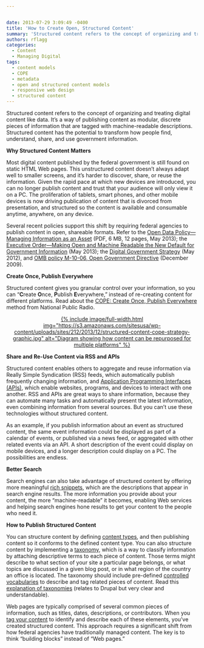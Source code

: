 ```yaml
---


date: 2013-07-29 3:09:49 -0400
title: 'How to Create Open, Structured Content'
summary: 'Structured content refers to the concept of organizing and treating digital content like data. It&rsquo;s a way of publishing content as modular, discrete pieces of information that are tagged with machine-readable descriptions. Structured content has the potential to transform how people find, understand, share, and use government information. Why Structured Content Matters Most digital content'
authors: rflagg
categories:
  - Content
  - Managing Digital
tags:
  - content models
  - COPE
  - metadata
  - open and structured content models
  - responsive web design
  - structured content
---
```


Structured content refers to the concept of organizing and treating digital content like data. It’s a way of publishing content as modular, discrete pieces of information that are tagged with machine-readable descriptions. Structured content has the potential to transform how people find, understand, share, and use government information.

**Why Structured Content Matters**

Most digital content published by the federal government is still found on static HTML Web pages. This unstructured content doesn&#8217;t always adapt well to smaller screens, and it’s harder to discover, share, or reuse the information. Given the rapid pace at which new devices are introduced, you can no longer publish content and trust that your audience will only view it on a PC. The proliferation of tablets, smart phones, and other mobile devices is now driving publication of content that is divorced from presentation, and structured so the content is available and consumable anytime, anywhere, on any device.

Several recent policies support this shift by requiring federal agencies to publish content in open, shareable formats. Refer to the [Open Data Policy—Managing Information as an Asset](http://www.whitehouse.gov/sites/default/files/omb/memoranda/2013/m-13-13.pdf) (PDF, 6 MB, 12 pages, May 2013); the [Executive Order—Making Open and Machine Readable the New Default for Government Information](http://www.whitehouse.gov/the-press-office/2013/05/09/executive-order-making-open-and-machine-readable-new-default-government-) (May 2013); the [Digital Government Strategy](http://www.whitehouse.gov/sites/default/files/omb/egov/digital-government/digital-government.html) (May 2012), and [OMB policy M-10-06, Open Government Directive](http://www.whitehouse.gov/open/documents/open-government-directive) (December 2009).

**Create Once, Publish Everywhere**

Structured content gives you granular control over your information, so you can &#8220;**C**reate **O**nce, **P**ublish **E**verywhere,&#8221; instead of re-creating content for different platforms. Read about the [COPE: Create Once, Publish Everywhere](http://www.programmableweb.com/news/cope-create-once-publish-everywhere/2009/10/13) method from National Public Radio.

<p style="text-align: center">
  <a href="https://digitalgov.sites.usa.gov/2013/12/12/how-to-create-open-structured-content/structured-content-cope-strategy-graphic/" rel="attachment wp-att-97582">
{% include image/full-width.html img="https://s3.amazonaws.com/sitesusa/wp-content/uploads/sites/212/2013/12/structured-content-cope-strategy-graphic.jpg" alt="Diagram showing how content can be repurposed for multiple platforms" %}</a>
</p>

**Share and Re-Use Content via RSS and APIs**

Structured content enables others to aggregate and reuse information via Really Simple Syndication (RSS) feeds, which automatically publish frequently changing information, and [Application Programming Interfaces (APIs)](https://digitalgov.sites.usa.gov/2012/07/26/introduction-to-apis/ "Introduction to APIs"), which enable websites, programs, and devices to interact with one another. RSS and APIs are great ways to share information, because they can automate many tasks and automatically present the latest information, even combining information from several sources. But you can’t use these technologies without structured content.

As an example, if you publish information about an event as structured content, the same event information could be displayed as part of a calendar of events, or published via a news feed, or aggregated with other related events via an API. A short description of the event could display on mobile devices, and a longer description could display on a PC. The possibilities are endless.

**Better Search**

Search engines can also take advantage of structured content by offering more meaningful [rich snippets](http://support.google.com/webmasters/bin/answer.py?hl=en&answer=99170&topic=21997&ctx=topic), which are the descriptions that appear in search engine results. The more information you provide about your content, the more &#8220;machine-readable&#8221; it becomes, enabling Web services and helping search engines hone results to get your content to the people who need it.

**How to Publish Structured Content**

You can structure content by defining [content types](http://wiki.sensenet.com/index.php?title=Content_Type), and then publishing content so it conforms to the defined content type. You can also structure content by implementing a [taxonomy](http://en.wikipedia.org/wiki/Taxonomy_(general)), which is a way to classify information by attaching descriptive terms to each piece of content. Those terms might describe to what section of your site a particular page belongs, or what topics are discussed in a given blog post, or in what region of the country an office is located. The taxonomy should include pre-defined [controlled vocabularies](http://en.wikipedia.org/wiki/Controlled_vocabulary) to describe and tag related pieces of content. Read this [explanation of taxonomies](http://drupal.org/node/46268) (relates to Drupal but very clear and understandable).

Web pages are typically comprised of several common pieces of information, such as titles, dates, descriptions, or contributors. When you [tag your content](http://en.wikipedia.org/wiki/Metadata_tag) to identify and describe each of these elements, you&#8217;ve created structured content. This approach requires a significant shift from how federal agencies have traditionally managed content. The key is to think &#8220;building blocks&#8221; instead of &#8220;Web pages.&#8221;